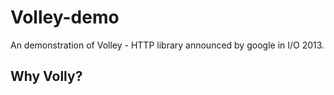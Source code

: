 Volley-demo
===========

An demonstration of Volley - HTTP library announced by google in I/O 2013. 

## Why Volly?
